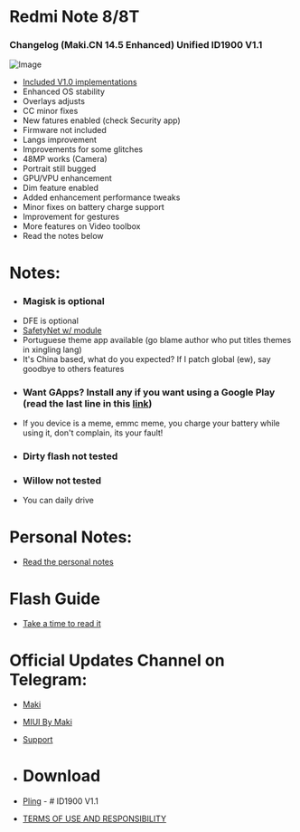 
# Redmi Note 8/8T
### Changelog (Maki.CN 14.5 Enhanced) Unified ID1900 V1.1
 
![Image](https://telegra.ph/file/10a1da65028df9f97bc78.png)

 
- [Included V1.0 implementations](https://telegra.ph/MakiCN-145-Enhanced-08-31)
- Enhanced OS stability
- Overlays adjusts
- CC minor fixes
- New fatures enabled (check Security app)
- Firmware not included
- Langs improvement
- Improvements for some glitches
- 48MP works (Camera)
- Portrait still bugged
- GPU/VPU enhancement
- Dim feature enabled
- Added enhancement performance tweaks
- Minor fixes on battery charge support
- Improvement for gestures
- More features on Video toolbox
- Read the notes below
 

# Notes:

- ### Magisk is optional
- DFE is optional
- [SafetyNet w/ module](https://www.pling.com/p/1983103)
- Portuguese theme app available (go blame author who put titles themes in xingling lang)
- It's China based, what do you expected? If I patch global (ew), say goodbye to others features
- ### Want GApps? Install any if you want using a Google Play (read the last line in this [link](https://github.com/MIUIByMaki/RN8/blob/main/disclaimer.md))
- If you device is a meme, emmc meme, you charge your battery while using it, don't complain, its your fault!
- ### Dirty flash not tested
- ### Willow not tested
- You can daily drive

# Personal Notes:

- [Read the personal notes](https://github.com/MIUIByMaki/RN8/blob/main/disclaimer.md#personal-notes)

# Flash Guide
- [Take a time to read it](https://github.com/MIUIByMaki/RN8/blob/main/flashguide.md#flash-guide)

# Official Updates Channel on Telegram:
- [Maki](https://t.me/iamakima)
- [MIUI By Maki](https://t.me/MIUIByMaki)
- [Support](https://github.com/MIUIByMaki/Support/tree/main)

- # Download
- [Pling](https://www.pling.com/p/1956242) - # ID1900 V1.1
- [TERMS OF USE AND RESPONSIBILITY](https://github.com/MIUIByMaki/RN8/blob/main/terms.md)



